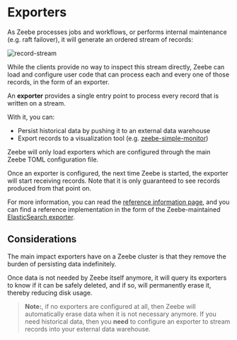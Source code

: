 # Exporters

As Zeebe processes jobs and workflows, or performs internal maintenance (e.g.
raft failover), it will generate an ordered stream of records:

![record-stream](/basics/exporters-stream.png)

While the clients provide no way to inspect this stream directly, Zeebe can load
and configure user code that can process each and every one of those records, in the form of an exporter.

An **exporter** provides a single entry point to process every record that is
written on a stream.

With it, you can:

* Persist historical data by pushing it to an external data warehouse
* Export records to a visualization tool (e.g. [zeebe-simple-monitor](https://github.com/zeebe-io/zeebe-simple-monitor/))

Zeebe will only load exporters which are configured through the main Zeebe TOML
configuration file.

Once an exporter is configured, the next time Zeebe is started, the exporter
will start receiving records. Note that it is only guaranteed to see records
produced from that point on.

For more information, you can read the [reference information page](/reference/exporters.html),
and you can find a reference implementation in the form of the Zeebe-maintained
[ElasticSearch exporter](https://github.com/zeebe-io/zeebe/tree/{{commit}}/exporters/elasticsearch-exporter).

## Considerations

The main impact exporters have on a Zeebe cluster is that they remove the burden
of persisting data indefinitely.

Once data is not needed by Zeebe itself anymore, it will query its exporters to
know if it can be safely deleted, and if so, will permanently erase it, thereby
reducing disk usage.

> **Note:**, if no exporters are configured at all, then Zeebe will automatically
> erase data when it is not necessary anymore. If you need historical data,
> then you **need** to configure an exporter to stream records into your external
> data warehouse.
